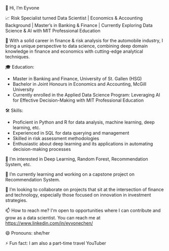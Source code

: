 👋 Hi, I’m Eyvone
  
📈 Risk Specialist turned Data Scientist | Economics & Accounting Background | Master’s in Banking & Finance | Currently Exploring Data Science & AI with MIT Professional Education
  
🚗 With a solid career in finance & risk analysis for the automobile industry, I bring a unique perspective to data science, combining deep domain knowledge in finance and economics with cutting-edge analytical techniques.

🎓 Education:
  - Master in Banking and Finance, University of St. Gallen (HSG)
  - Bachelor in Joint Honours in Economics and Accounting, McGill University
  - Currently enrolled in the Applied Data Science Program: Leveraging AI for Effective Decision-Making with MIT Professional Education
    
🛠 Skills:
 - Proficient in Python and R for data analysis, machine learning, deep learning, etc.
 - Experienced in SQL for data querying and management
 - Skilled in risk assessment methodologies
 - Enthusiastic about deep learning and its applications in automating decision-making processes
    
👀 I’m interested in Deep Learning, Random Forest, Recommendation System, etc. 

🌱 I’m currently learning and working on a capstone project on Recommendation System. 

💞️ I’m looking to collaborate on projects that sit at the intersection of finance and technology, especially those focused on innovation in investment strategies.

📫 How to reach me? I'm open to opportunities where I can contribute and grow as a data scientist. You can reach me at  https://www.linkedin.com/in/eyvonechen/

😄 Pronouns: she/her

⚡ Fun fact: I am also a part-time travel YouTuber

<!---
eyvonec/eyvonec is a ✨ special ✨ repository because its `README.md` (this file) appears on your GitHub profile.
You can click the Preview link to take a look at your changes.
--->
